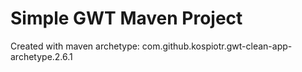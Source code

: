 # Simple GWT Maven Project

Created with maven archetype: com.github.kospiotr.gwt-clean-app-archetype.2.6.1

